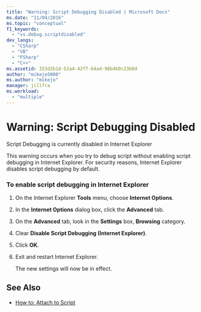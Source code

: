 ```yaml
---
title: "Warning: Script Debugging Disabled | Microsoft Docs"
ms.date: "11/04/2016"
ms.topic: "conceptual"
f1_keywords:
  - "vs.debug.scriptdisabled"
dev_langs:
  - "CSharp"
  - "VB"
  - "FSharp"
  - "C++"
ms.assetid: 323d2b1d-52a4-42f7-b4ad-96b4b0c23b8d
author: "mikejo5000"
ms.author: "mikejo"
manager: jillfra
ms.workload:
  - "multiple"
---
```

# Warning: Script Debugging Disabled
Script Debugging is currently disabled in Internet Explorer

 This warning occurs when you try to debug script without enabling script debugging in Internet Explorer. For security reasons, Internet Explorer disables script debugging by default.

### To enable script debugging in Internet Explorer

1. On the Internet Explorer **Tools** menu, choose **Internet Options**.

2. In the **Internet Options** dialog box, click the **Advanced** tab.

3. On the **Advanced** tab, look in the **Settings** box, **Browsing** category.

4. Clear **Disable Script Debugging (Internet Explorer)**.

5. Click **OK**.

6. Exit and restart Internet Explorer.

     The new settings will now be in effect.

## See Also
- [How to: Attach to Script](../debugger/how-to-attach-to-script.md)